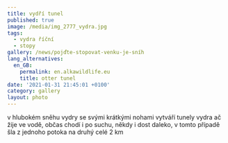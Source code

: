 ```yaml
---
title: vydří tunel
published: true
image: /media/img_2777_vydra.jpg
tags:
  - vydra říční
  - stopy
gallery: /news/pojďte-stopovat-venku-je-sníh
lang_alternatives:
  en_GB:
    permalink: en.alkawildlife.eu
    title: otter tunel
date: '2021-01-31 21:45:01 +0100'
category: gallery
layout: photo
---
```

v hlubokém sněhu vydry se svými krátkými nohami vytváří tunely
vydra ač žije ve vodě, občas chodí i po suchu, někdy i dost daleko, v tomto případě šla z jednoho potoka na druhý celé 2 km
